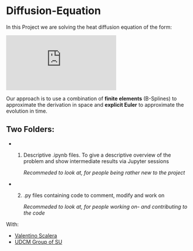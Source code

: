 # Diffusion-Equation
In this Project we are solving the heat diffusion equation of the form: 


 ![Diffusion equation](https://latex.codecogs.com/gif.latex?%5Cfn_cm%20%5Cfrac%7B%5Cdelta%20%5Cphi%7D%7B%5Cdelta%20t%7D%20%3D%20%5Cfrac%7B%5Cdelta%7D%7B%5Cdelta%20x%7D%5Cleft%28k%28%5Cphi%29%5Cfrac%7B%5Cdelta%7D%7B%5Cdelta%20x%7D%5Cphi%5Cright%29)
 
 Our approach is to use a combination of **finite elements** (B-Splines) to approximate the derivation in space and **explicit Euler** to approximate the evolution in time.

## Two Folders:
* 1) Descriptive \.ipynb files. To give a descriptive overview  of the problem and show intermediate results via Jupyter sessions

      *Recommeded to look at, for people being rather new to the project*
 
* 2) \.py files containing code to comment, modify and work on

     *Recommeded to look at, for people working on- and contributing to the code*



With: 
* [Valentino Scalera](https://github.com/VaSca92)
* [UDCM Group of SU](http://udcm.fysik.su.se/)



